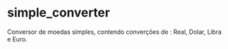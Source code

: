 # simple_converter
Conversor de moedas simples, contendo converções de : Real, Dolar, Libra e Euro.
